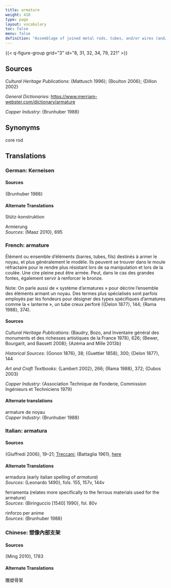 ```yaml
---
title: armature
weight: 410
type: page
layout: vocabulary
toc: false
menu: false
definition: "Assemblage of joined metal rods, tubes, and/or wires (and/or other materials such as wood) that provides a structural framework for a sculpture and usually attaches to a base. Though generally internal, it may also include external supporting components that are eventually removed. In a lost-wax bronze, the armature is created to support the model, whether it is hollow or solid. In the case of a hollow cast, it will further help support the refractory mass of the core during the pour (see [GI](#GI)). Armatures may also be used in the assembly of a sculpture that was cast in parts, and in the repair of sculptures that have been structurally damaged (e.g., large archaeological bronzes)."
---
```


{{< q-figure-group grid="3" id="8, 31, 32, 34, 79, 221" >}}

## Sources

*Cultural Heritage Publications*: {Mattusch 1996}; {Boulton 2006}; {Dillon 2002}

*General Dictionaries*: <https://www.merriam-webster.com/dictionary/armature>

*Copper Industry*: {Brunhuber 1988}

## Synonyms

core rod

## Translations

<div class="accordion">

### German: **Kerneisen**

#### Sources

{Brunhuber 1988}

#### Alternate Translations

Stütz-konstruktion

Armierung<br />
*Sources*: {Maaz 2010}, 695

### French: **armature**

Élément ou ensemble d’éléments (barres, tubes, fils) destinés à armer le noyau, et plus généralement le modèle. Ils peuvent se trouver dans le moule réfractaire pour le rendre plus résistant lors de sa manipulation et lors de la coulée. Une cire pleine peut être armée. Peut, dans le cas des grandes fontes, également servir à renforcer le bronze.

<div class="backmatter">

Note: On parle aussi de « système d’armatures » pour décrire l’ensemble des éléments armant un noyau. Des termes plus spécialisés sont parfois employés par les fondeurs pour désigner des types spécifiques d’armatures comme la « lanterne », un tube creux perforé ({Delon 1877}, 144; {Rama 1988}, 374).

</div>

#### Sources

*Cultural Heritage Publications*: {Baudry, Bozo, and Inventaire général des monuments et des richesses artistiques de la France 1978}, 626; {Bewer, Bourgarit, and Bassett 2008}; {Azéma and Mille 2013b}

*Historical Sources*: {Gonon 1876}, 38; {Guettier 1858}, 300; {Delon 1877}, 144

*Art and Craft Textbooks*: {Lambert 2002}, 266; {Rama 1988}, 372; {Dubos 2003}

*Copper Industry*: {Association Technique de Fonderie, Commission Ingénieurs et Techniciens 1979}

#### Alternate translations

armature de noyau<br />
*Copper Industry*: {Brunhuber 1988}

### Italian: **armatura**

#### Sources

{Giuffredi 2006}, 19–21; [Treccani](http://www.treccani.it/vocabolario/armatura); {Battaglia 1961}, [here](http://www.gdli.it/pdf_viewer/Scripts/pdf.js/web/viewer.asp?file=/PDF/GDLI01/GDLI_01_ocr_676.pdf&parola=armatura)

#### Alternate Translations

armadura (early italian spelling of <em>armatura</em>)<br />
*Sources*: {Leonardo 1490}, fols. 155, 157v, 144v

ferramenta (relates more specifically to the ferrous materials used for the armature)<br />
*Sources*: {Biringuccio [1540] 1990}, fol. 80v

rinforzo per anime<br />
*Sources*: {Brunhuber 1988}

### Chinese: **塑像內部支架**

#### Sources

{Ming 2010}, 1783

#### Alternate Translations

雕塑骨架

</div>
